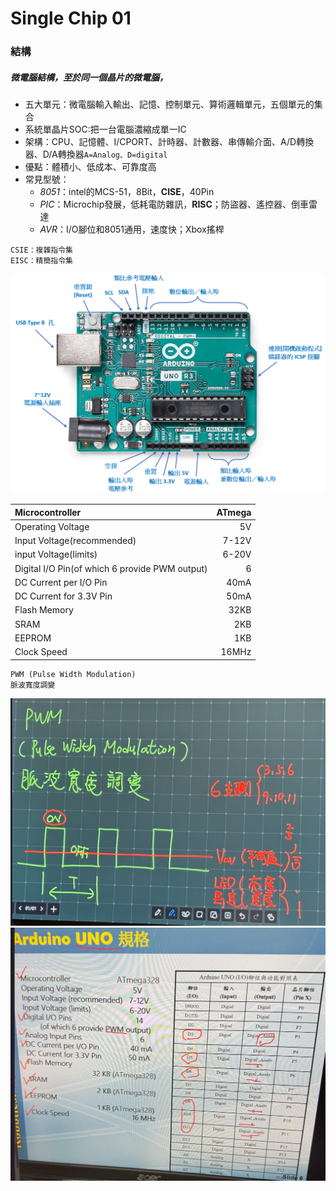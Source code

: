 Single Chip 01
===
### 結構
##### 微電腦結構，至於同一個晶片的微電腦，
- 五大單元：微電腦輸入輸出、記憶、控制單元、算術邏輯單元，五個單元的集合  
- 系統單晶片SOC:把一台電腦濃縮成單一IC  
- 架構：CPU、記憶體、I/CPORT、計時器、計數器、串傳輸介面、A/D轉換器、D/A轉換器```A=Analog、D=digital```
- 優點：體積小、低成本、可靠度高
- 常見型號：
  - *8051*：intel的MCS-51，8Bit，**CISE**，40Pin
  - *PIC*：Microchip發展，低耗電防雜訊，**RISC**；防盜器、遙控器、倒車雷達
  - *AVR*：I/O腳位和8051通用，速度快；Xbox搖桿
```
CSIE：複雜指令集
EISC：精簡指令集  
```
![arduino_UNO](single_chip\image\Arduino_Pin.png)

| Microcontroller | ATmega | 
|:--------|--------:| 
Operating Voltage|5V
Input Voltage(recommended)| 7-12V
input Voltage(limits)|6-20V
Digital I/O Pin(of which 6 provide PWM output)|6
DC Current per I/O Pin | 40mA
DC Current for 3.3V Pin | 50mA
Flash Memory |32KB
SRAM |2KB
EEPROM | 1KB
Clock Speed | 16MHz

```
PWM (Pulse Width Modulation)  
脈波寬度調變
```
![PWM](image\PWM.png)
![pin](image\Pin.png)
